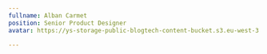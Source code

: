 ```yaml
---
fullname: Alban Carmet
position: Senior Product Designer
avatar: https://ys-storage-public-blogtech-content-bucket.s3.eu-west-3.amazonaws.com/Alban_Carmet_hd.jpeg

---
```

